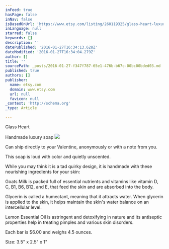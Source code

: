 ```yaml
---
inFeed: true
hasPage: false
inNav: false
isBasedOnUrl: 'https://www.etsy.com/listing/260119325/glass-heart-luxury-handmade-soap-with?ref=shop_home_active_7'
inLanguage: null
starred: false
keywords: []
description: ''
datePublished: '2016-01-27T16:34:13.628Z'
dateModified: '2016-01-27T16:34:04.279Z'
author: []
title: ''
sourcePath: _posts/2016-01-27-f347f787-65e1-476b-b67c-00bc00bded03.md
published: true
authors: []
publisher:
  name: etsy.com
  domain: www.etsy.com
  url: null
  favicon: null
_context: 'http://schema.org'
_type: Article

---
```

Glass Heart 

Handmade luxury soap ![](https://img1.etsystatic.com/132/0/11348819/il_570xN.887050703_o407.jpg)

Can ship directly to your Valentine, anonymously or with a note from you.

This soap is loud with color and quietly unscented.

While you may think it is a tad quirky design, it is handmade with these nourishing ingredients for your skin:

Goats Milk is packed full of essential nutrients and vitamins like vitamin D, C, B1, B6, B12, and E, that feed the skin and are absorbed into the body.

Glycerin is called a humectant, meaning that it attracts water. When glycerin is applied to the skin, it helps maintain the skin's water balance on an intercellular level.

Lemon Essential Oil is astringent and detoxifying in nature and its antiseptic properties help in treating pimples and various skin disorders.

Each bar is $6.00 and weighs 4.5 ounces.

Size: 3.5" x 2.5" x 1"